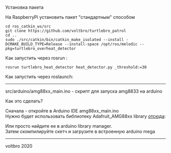 Установка пакета  

На RaspberryPi установить пакет "стандартным" способом  

```
cd ros_catkin_ws/src
git clone https://github.com/voltbro/turtlebro_patrol
cd ..
sudo ./src/catkin/bin/catkin_make_isolated --install -DCMAKE_BUILD_TYPE=Release --install-space /opt/ros/melodic --pkg=turtlebro_overheat_detector

```

Как запустить через rosrun :  
```
rosrun turtlebro_heat_detector heat_detector.py _threshold:=30
```

Как запустить через roslaunch:  

----------------------------------------------------------------------------------------------------------------

src/arduino/amg88xx_main.ino - скрипт для запуска amg8833 на arduino   

Как это сделать?  

Сначала - откройте в Arduino IDE amg88xx_main.ino  
Нужно будет использовать библиотеку Adafruit_AMG88xx library [отсюда](https://github.com/adafruit/Adafruit_AMG88xx):  

Или просто найдите ее в arduino library manager.  
Затем скомпилируйте скетч и загрузите в встроенную arduino mega  

-----------------------------------------------------------------------------------------------------------------

voltbro 2020


